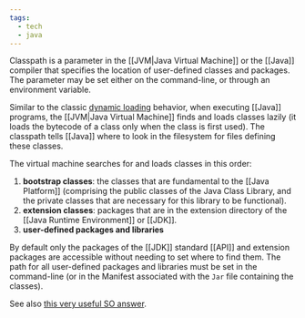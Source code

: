 ```yaml
---
tags:
  - tech
  - java
---
```

Classpath is a parameter in the [[JVM|Java Virtual Machine]] or the [[Java]] compiler that specifies the location of user-defined classes and packages.
The parameter may be set either on the command-line, or through an environment variable.

Similar to the classic [dynamic loading](https://en.wikipedia.org/wiki/Library_(computing)#Dynamic_loading "Library (computing)") behavior, when executing [[Java]] programs, the [[JVM|Java Virtual Machine]] finds and loads classes lazily (it loads the bytecode of a class only when the class is first used). 
The classpath tells [[Java]] where to look in the filesystem for files defining these classes.

The virtual machine searches for and loads classes in this order:
1. **bootstrap classes**: the classes that are fundamental to the [[Java Platform]] (comprising the public classes of the Java Class Library, and the private classes that are necessary for this library to be functional).
2. **extension classes**: packages that are in the extension directory of the [[Java Runtime Environment]] or [[JDK]].
3. **user-defined packages and libraries**

By default only the packages of the [[JDK]] standard [[API]] and extension packages are accessible without needing to set where to find them.
The path for all user-defined packages and libraries must be set in the command-line (or in the Manifest associated with the `Jar` file containing the classes).

See also [this very useful SO answer](https://stackoverflow.com/a/2396759/15552149).